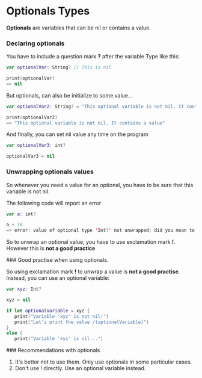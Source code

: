 
# Optionals Types

**Optionals** are variables that can be nil or contains a value.

### Declaring optionals

You have to include a question mark **?** after the variable Type like this:

```Swift
var optionalVar: String? // This is nil

print(optionalVar)
=> nil
```

But optionals, can also be initialize to some value...

```Swift
var optionalVar2: String? = "This optional variable is not nil. It contains a value"

print(optionalVar2)
=> "This optional variable is not nil. It contains a value"
```

And finally, you can set nil value any time on the program

```Swift
var optionalVar3: int?

optionalVar3 = nil
```

### Unwrapping optionals values

So whenever you need a value for an optional, you have to be sure that this variable is not nil.

The following code will report an error

```Swift
var a: int?

a + 10
=> error: value of optional type 'Int?' not unwrapped; did you mean to use '!'
```

So to unwrap an optional value, you have to use exclamation mark **!**.
However this is **not a good practice**

### Good practise when using optionals.

So using exclamation mark **!** to unwrap a value is **not a good practise**. Instead, you can use an optional variable:

```Swift
var xyz: Int?

xyz = nil

if let optionalVariable = xyz {
   print("Variable 'xyz' is not nil!")
   print("Let's print the value /(optionalVariable)")
}
else {
   print("Variable 'xyz' is nil...")
```

### Recommendations with optionals

1. It's better not to use them. Only use optionals in some particular cases.
2. Don't use ! directly. Use an optional variable instead.
